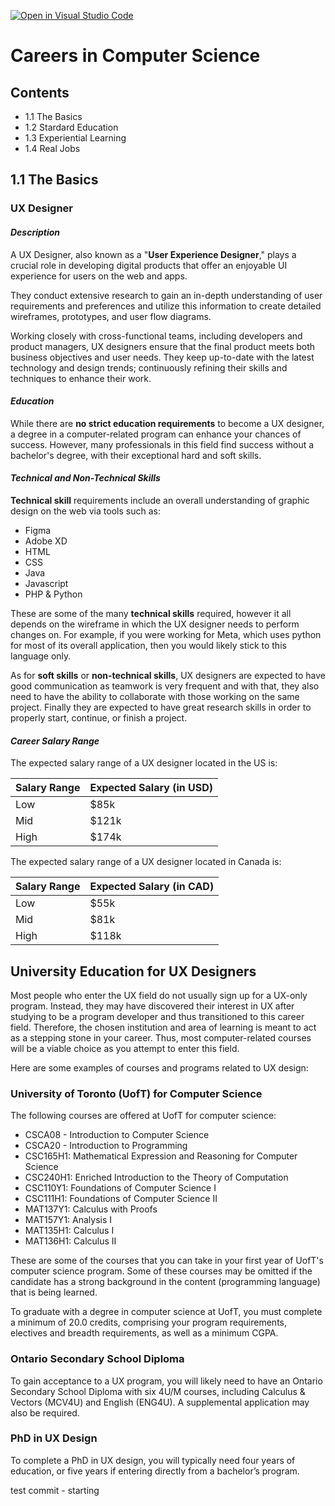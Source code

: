 [![Open in Visual Studio Code](https://classroom.github.com/assets/open-in-vscode-c66648af7eb3fe8bc4f294546bfd86ef473780cde1dea487d3c4ff354943c9ae.svg)](https://classroom.github.com/online_ide?assignment_repo_id=10087130&assignment_repo_type=AssignmentRepo)
# Careers in Computer Science

## Contents
* 1.1 The Basics
* 1.2 Stardard Education
* 1.3 Experiential Learning
* 1.4 Real Jobs

## 1.1 The Basics
### UX Designer
#### *Description*
A UX Designer, also known as a "**User Experience Designer**," plays a crucial role in developing digital products that offer an enjoyable UI experience for users on the web and apps.

They conduct extensive research to gain an in-depth understanding of user requirements and preferences and utilize this information to create detailed wireframes, prototypes, and user flow diagrams.

Working closely with cross-functional teams, including developers and product managers, UX designers ensure that the final product meets both business objectives and user needs. They keep up-to-date with the latest technology and design trends; continuously refining their skills and techniques to enhance their work.

#### *Education*
While there are **no strict education requirements** to become a UX designer, a degree in a computer-related program can enhance your chances of success. However, many professionals in this field find success without a bachelor's degree, with their exceptional hard and soft skills.

#### *Technical and Non-Technical Skills*
**Technical skill** requirements include an overall understanding of graphic design on the web via tools such as: 
- Figma 
- Adobe XD
- HTML 
- CSS
- Java 
- Javascript
- PHP & Python

These are some of the many **technical skills** required, however it all depends on the wireframe in which the UX designer needs to perform changes on. For example, if you were working for Meta, which uses python for most of its overall application, then you would likely stick to this language only. 

As for **soft skills** or **non-technical skills**, UX designers are expected to have good communication as teamwork is very frequent and with that, they also need to have the ability to collaborate with those working on the same project. Finally they are expected to have great research skills in order to properly start, continue, or finish a project. 

#### *Career Salary Range*
The expected salary range of a UX designer located in the US is: 

| Salary Range | Expected Salary  (in USD)|
|--------------|-----------------|
| Low          | $85k            |
| Mid          | $121k           |
| High         | $174k           |

The expected salary range of a UX designer located in Canada is: 

| Salary Range | Expected Salary (in CAD)|
|--------------|-----------------|
| Low          | $55k            |
| Mid          | $81k            |
| High         | $118k           |


## University Education for UX Designers

Most people who enter the UX field do not usually sign up for a UX-only program. Instead, they may have discovered their interest in UX after studying to be a program developer and thus transitioned to this career field. Therefore, the chosen institution and area of learning is meant to act as a stepping stone in your career. Thus, most computer-related courses will be a viable choice as you attempt to enter this field.

Here are some examples of courses and programs related to UX design:

### University of Toronto (UofT) for Computer Science

The following courses are offered at UofT for computer science:

- CSCA08 - Introduction to Computer Science
- CSCA20 - Introduction to Programming
- CSC165H1: Mathematical Expression and Reasoning for Computer Science
- CSC240H1: Enriched Introduction to the Theory of Computation
- CSC110Y1: Foundations of Computer Science I
- CSC111H1: Foundations of Computer Science II
- MAT137Y1: Calculus with Proofs
- MAT157Y1: Analysis I
- MAT135H1: Calculus I
- MAT136H1: Calculus II

These are some of the courses that you can take in your first year of UofT's computer science program. Some of these courses may be omitted if the candidate has a strong background in the content (programming language) that is being learned. 

To graduate with a degree in computer science at UofT, you must complete a minimum of 20.0 credits, comprising your program requirements, electives and breadth requirements, as well as a minimum CGPA.

### Ontario Secondary School Diploma

To gain acceptance to a UX program, you will likely need to have an Ontario Secondary School Diploma with six 4U/M courses, including Calculus & Vectors (MCV4U) and English (ENG4U). A supplemental application may also be required.

### PhD in UX Design

To complete a PhD in UX design, you will typically need four years of education, or five years if entering directly from a bachelor’s program.



test commit - starting